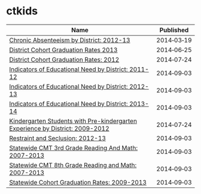 # ctkids

Name | Published
---- | ---------
[Chronic Absenteeism by District: 2012-13](../datasets/3bmw-7hhc.md) | 2014&#x2011;03&#x2011;19
[District Cohort Graduation Rates 2013](../datasets/tga8-h5sq.md) | 2014&#x2011;06&#x2011;25
[District Cohort Graduation Rates: 2012](../datasets/sus6-q2ti.md) | 2014&#x2011;07&#x2011;24
[Indicators of Educational Need by District: 2011-12](../datasets/re57-j6dx.md) | 2014&#x2011;09&#x2011;03
[Indicators of Educational Need by District: 2012-13](../datasets/399t-fqcf.md) | 2014&#x2011;09&#x2011;03
[Indicators of Educational Need by District: 2013-14](../datasets/ufj7-82t7.md) | 2014&#x2011;09&#x2011;03
[Kindergarten Students with Pre-kindergarten Experience by District: 2009-2012](../datasets/afba-qnxy.md) | 2014&#x2011;07&#x2011;24
[Restraint and Seclusion: 2012-13](../datasets/mg8h-wy67.md) | 2014&#x2011;09&#x2011;03
[Statewide CMT 3rd Grade Reading And Math: 2007-2013](../datasets/35yf-wvfp.md) | 2014&#x2011;09&#x2011;03
[Statewide CMT 8th Grade Reading and Math: 2007-2013](../datasets/hus3-qcr7.md) | 2014&#x2011;09&#x2011;03
[Statewide Cohort Graduation Rates: 2009-2013](../datasets/44s3-2skj.md) | 2014&#x2011;09&#x2011;03

